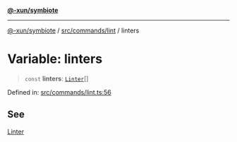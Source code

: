 [**@-xun/symbiote**](../../../../README.md)

***

[@-xun/symbiote](../../../../README.md) / [src/commands/lint](../README.md) / linters

# Variable: linters

> `const` **linters**: [`Linter`](../enumerations/Linter.md)[]

Defined in: [src/commands/lint.ts:56](https://github.com/Xunnamius/symbiote/blob/7f982952167d73373d4dffdf7657e7060cf032fe/src/commands/lint.ts#L56)

## See

[Linter](../enumerations/Linter.md)
